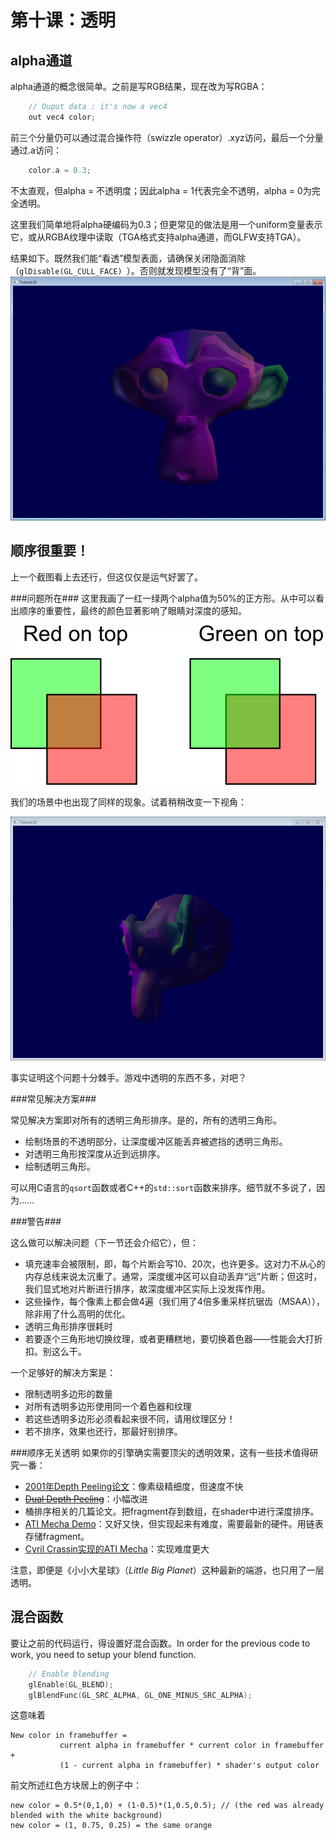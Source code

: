 第十课：透明
===

alpha通道
---
alpha通道的概念很简单。之前是写RGB结果，现在改为写RGBA：
```cpp
    // Ouput data : it's now a vec4
    out vec4 color;
```
前三个分量仍可以通过混合操作符（swizzle operator）.xyz访问，最后一个分量通过.a访问：
```cpp
    color.a = 0.3;
```
不太直观，但alpha = 不透明度；因此alpha = 1代表完全不透明，alpha = 0为完全透明。


这里我们简单地将alpha硬编码为0.3；但更常见的做法是用一个uniform变量表示它，或从RGBA纹理中读取（TGA格式支持alpha通道，而GLFW支持TGA）。

结果如下。既然我们能“看透”模型表面，请确保关闭隐面消除（`glDisable(GL_CULL_FACE) `）。否则就发现模型没有了“背”面。
![transparencyok-1024x793](./res/transparencyok-1024x793.png)

顺序很重要！
---
上一个截图看上去还行，但这仅仅是运气好罢了。

###问题所在###
这里我画了一红一绿两个alpha值为50%的正方形。从中可以看出顺序的重要性，最终的颜色显著影响了眼睛对深度的感知。

![transparencyorder](./res/transparencyorder.png)

我们的场景中也出现了同样的现象。试着稍稍改变一下视角：

![transparencybad-1024x793](./res/transparencybad-1024x793.png)

事实证明这个问题十分棘手。游戏中透明的东西不多，对吧？

###常见解决方案###

常见解决方案即对所有的透明三角形排序。是的，所有的透明三角形。

- 绘制场景的不透明部分，让深度缓冲区能丢弃被遮挡的透明三角形。
- 对透明三角形按深度从近到远排序。
- 绘制透明三角形。

可以用C语言的`qsort`函数或者C++的`std::sort`函数来排序。细节就不多说了，因为……

###警告###

这么做可以解决问题（下一节还会介绍它），但：

- 填充速率会被限制，即，每个片断会写10、20次，也许更多。这对力不从心的内存总线来说太沉重了。通常，深度缓冲区可以自动丢弃“远”片断；但这时，我们显式地对片断进行排序，故深度缓冲区实际上没发挥作用。
- 这些操作，每个像素上都会做4遍（我们用了4倍多重采样抗锯齿（MSAA）），除非用了什么高明的优化。
- 透明三角形排序很耗时
- 若要逐个三角形地切换纹理，或者更糟糕地，要切换着色器——性能会大打折扣。别这么干。

一个足够好的解决方案是：

- 限制透明多边形的数量
- 对所有透明多边形使用同一个着色器和纹理
- 若这些透明多边形必须看起来很不同，请用纹理区分！
- 若不排序，效果也还行，那最好别排序。

###顺序无关透明
如果你的引擎确实需要顶尖的透明效果，这有一些技术值得研究一番：

- [2001年Depth Peeling论文](http://citeseerx.ist.psu.edu/viewdoc/download?doi=10.1.1.18.9286&rep=rep1&type=pdf)：像素级精细度，但速度不快
- <del>[Dual Depth Peeling](http://developer.download.nvidia.com/SDK/10/opengl/src/dual_depth_peeling/doc/DualDepthPeeling.pdf)</del>：小幅改进
- 桶排序相关的几篇论文。把fragment存到数组，在shader中进行深度排序。
- [ATI Mecha Demo](http://fr.slideshare.net/hgruen/oit-and-indirect-illumination-using-dx11-linked-lists)：又好又快，但实现起来有难度，需要最新的硬件。用链表存储fragment。
- [Cyril Crassin实现的ATI Mecha](http://blog.icare3d.org/2010/07/opengl-40-abuffer-v20-linked-lists-of.html)：实现难度更大

注意，即便是《小小大星球》（*Little Big Planet*）这种最新的端游，也只用了一层透明。

混合函数
---
要让之前的代码运行，得设置好混合函数。In order for the previous code to work, you need to setup your blend function.
```cpp
    // Enable blending
    glEnable(GL_BLEND);
    glBlendFunc(GL_SRC_ALPHA, GL_ONE_MINUS_SRC_ALPHA);
```
这意味着

    New color in framebuffer = 
               current alpha in framebuffer * current color in framebuffer + 
               (1 - current alpha in framebuffer) * shader's output color
               
前文所述红色方块居上的例子中：

    new color = 0.5*(0,1,0) + (1-0.5)*(1,0.5,0.5); // (the red was already blended with the white background)
    new color = (1, 0.75, 0.25) = the same orange


